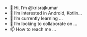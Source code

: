 - 👋 Hi, I’m @krisrajkumar
- 👀 I’m interested in Android, Kotlin...
- 🌱 I’m currently learning ...
- 💞️ I’m looking to collaborate on ...
- 📫 How to reach me ...

<!---
krisrajkumar/krisrajkumar is a ✨ special ✨ repository because its `README.md` (this file) appears on your GitHub profile.
You can click the Preview link to take a look at your changes.
--->
